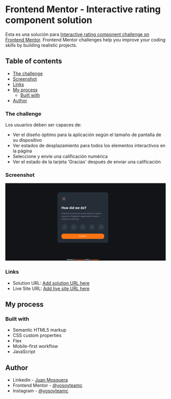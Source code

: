 # Frontend Mentor - Interactive rating component solution

Esta es una solución para [Interactive rating component challenge on Frontend Mentor](https://www.frontendmentor.io/challenges/interactive-rating-component-koxpeBUmI). Frontend Mentor challenges help you improve your coding skills by building realistic projects. 

## Table of contents

  - [The challenge](#the-challenge)
  - [Screenshot](#screenshot)
  - [Links](#links)
- [My process](#my-process)
  - [Built with](#built-with)
- [Author](#author)


### The challenge

Los usuarios deben ser capaces de:

- Ver el diseño óptimo para la aplicación según el tamaño de pantalla de su dispositivo
- Ver estados de desplazamiento para todos los elementos interactivos en la página
- Seleccione y envíe una calificación numérica
- Ver el estado de la tarjeta 'Gracias' después de enviar una calificación

### Screenshot

![](./screenshot.png)

### Links

- Solution URL: [Add solution URL here](https://your-solution-url.com)
- Live Site URL: [Add live site URL here](https://your-live-site-url.com)

## My process

### Built with

- Semantic HTML5 markup
- CSS custom properties
- Flex
- Mobile-first workflow
- JavaScript

## Author

- Linkedin - [Juan Mosquera](https://www.linkedin.com/in/juanmosquera98/)
- Frontend Mentor - [@yosoyteamc](https://www.frontendmentor.io/profile/Yosoyteamc)
- Instagram - [@yosoyteamc](https://www.instagram.com/yosoyteamc/)



